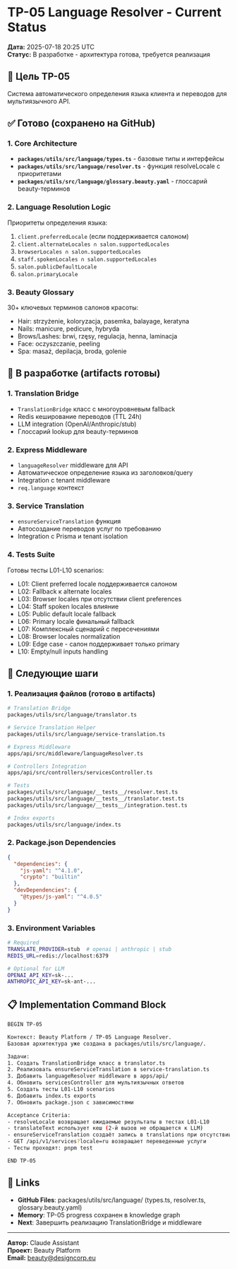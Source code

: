 # TP-05 Language Resolver - Current Status

**Дата:** 2025-07-18 20:25 UTC  
**Статус:** В разработке - архитектура готова, требуется реализация

## 🎯 Цель TP-05

Система автоматического определения языка клиента и переводов для мультиязычного API.

## ✅ Готово (сохранено на GitHub)

### 1. Core Architecture
- **`packages/utils/src/language/types.ts`** - базовые типы и интерфейсы
- **`packages/utils/src/language/resolver.ts`** - функция resolveLocale с приоритетами
- **`packages/utils/src/language/glossary.beauty.yaml`** - глоссарий beauty-терминов

### 2. Language Resolution Logic
Приоритеты определения языка:
1. `client.preferredLocale` (если поддерживается салоном)
2. `client.alternateLocales ∩ salon.supportedLocales`
3. `browserLocales ∩ salon.supportedLocales`
4. `staff.spokenLocales ∩ salon.supportedLocales`
5. `salon.publicDefaultLocale`
6. `salon.primaryLocale`

### 3. Beauty Glossary
30+ ключевых терминов салонов красоты:
- Hair: strzyżenie, koloryzacja, pasemka, balayage, keratyna
- Nails: manicure, pedicure, hybryda
- Brows/Lashes: brwi, rzęsy, regulacja, henna, laminacja
- Face: oczyszczanie, peeling
- Spa: masaż, depilacja, broda, golenie

## 🔄 В разработке (artifacts готовы)

### 1. Translation Bridge
- `TranslationBridge` класс с многоуровневым fallback
- Redis кеширование переводов (TTL 24h)
- LLM integration (OpenAI/Anthropic/stub)
- Глоссарий lookup для beauty-терминов

### 2. Express Middleware
- `languageResolver` middleware для API
- Автоматическое определение языка из заголовков/query
- Integration с tenant middleware
- `req.language` контекст

### 3. Service Translation
- `ensureServiceTranslation` функция
- Автосоздание переводов услуг по требованию
- Integration с Prisma и tenant isolation

### 4. Tests Suite
Готовы тесты L01-L10 scenarios:
- L01: Client preferred locale поддерживается салоном
- L02: Fallback к alternate locales
- L03: Browser locales при отсутствии client preferences
- L04: Staff spoken locales влияние
- L05: Public default locale fallback
- L06: Primary locale финальный fallback
- L07: Комплексный сценарий с пересечениями
- L08: Browser locales normalization
- L09: Edge case - салон поддерживает только primary
- L10: Empty/null inputs handling

## 🎯 Следующие шаги

### 1. Реализация файлов (готово в artifacts)
```bash
# Translation Bridge
packages/utils/src/language/translator.ts

# Service Translation Helper  
packages/utils/src/language/service-translation.ts

# Express Middleware
apps/api/src/middleware/languageResolver.ts

# Controllers Integration
apps/api/src/controllers/servicesController.ts

# Tests
packages/utils/src/language/__tests__/resolver.test.ts
packages/utils/src/language/__tests__/translator.test.ts
packages/utils/src/language/__tests__/integration.test.ts

# Index exports
packages/utils/src/language/index.ts
```

### 2. Package.json Dependencies
```json
{
  "dependencies": {
    "js-yaml": "^4.1.0",
    "crypto": "builtin"
  },
  "devDependencies": {
    "@types/js-yaml": "^4.0.5"
  }
}
```

### 3. Environment Variables
```bash
# Required
TRANSLATE_PROVIDER=stub  # openai | anthropic | stub
REDIS_URL=redis://localhost:6379

# Optional for LLM
OPENAI_API_KEY=sk-...
ANTHROPIC_API_KEY=sk-ant-...
```

## 📋 Implementation Command Block

```bash
BEGIN TP-05

Контекст: Beauty Platform / TP-05 Language Resolver. 
Базовая архитектура уже создана в packages/utils/src/language/.

Задачи:
1. Создать TranslationBridge класс в translator.ts
2. Реализовать ensureServiceTranslation в service-translation.ts  
3. Добавить languageResolver middleware в apps/api/
4. Обновить servicesController для мультиязычных ответов
5. Создать тесты L01-L10 scenarios
6. Добавить index.ts exports
7. Обновить package.json с зависимостями

Acceptance Criteria:
- resolveLocale возвращает ожидаемые результаты в тестах L01-L10
- translateText использует кеш (2-й вызов не обращается к LLM)
- ensureServiceTranslation создаёт запись в translations при отсутствии
- GET /api/v1/services?locale=ru возвращает переведенные услуги
- Тесты проходят: pnpm test

END TP-05
```

## 🔗 Links

- **GitHub Files**: packages/utils/src/language/ (types.ts, resolver.ts, glossary.beauty.yaml)
- **Memory**: TP-05 progress сохранен в knowledge graph
- **Next**: Завершить реализацию TranslationBridge и middleware

---

**Автор:** Claude Assistant  
**Проект:** Beauty Platform  
**Email:** beauty@designcorp.eu